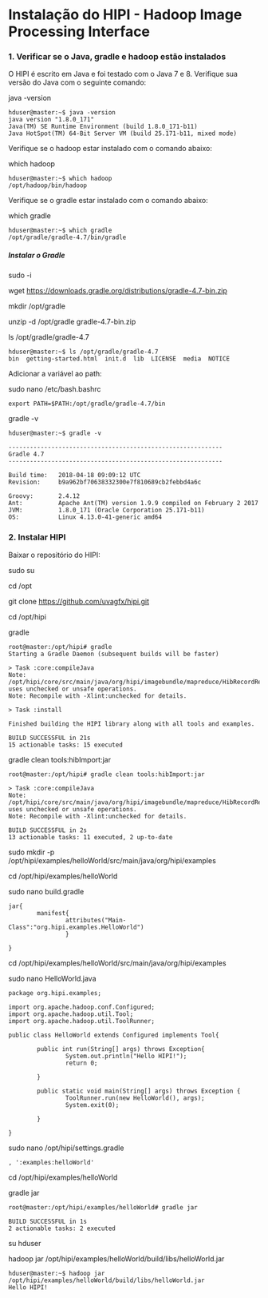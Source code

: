 # Instalação do HIPI - Hadoop Image Processing Interface


### 1. Verificar se o Java, gradle e hadoop estão instalados

O HIPI é escrito em Java e foi testado com o Java 7 e 8. Verifique sua versão do Java com o seguinte comando:

java -version

```
hduser@master:~$ java -version
java version "1.8.0_171"
Java(TM) SE Runtime Environment (build 1.8.0_171-b11)
Java HotSpot(TM) 64-Bit Server VM (build 25.171-b11, mixed mode)

```

Verifique se o hadoop estar instalado com o comando abaixo:

which hadoop

```
hduser@master:~$ which hadoop
/opt/hadoop/bin/hadoop

```
Verifique se o gradle estar instalado com o comando abaixo:

which gradle

```
hduser@master:~$ which gradle
/opt/gradle/gradle-4.7/bin/gradle

```

##### Instalar o Gradle

sudo -i

wget https://downloads.gradle.org/distributions/gradle-4.7-bin.zip

mkdir /opt/gradle

unzip -d /opt/gradle gradle-4.7-bin.zip

ls /opt/gradle/gradle-4.7

```
hduser@master:~$ ls /opt/gradle/gradle-4.7
bin  getting-started.html  init.d  lib  LICENSE  media  NOTICE

```
Adicionar a variável ao path:

sudo nano /etc/bash.bashrc 

``` 
export PATH=$PATH:/opt/gradle/gradle-4.7/bin

```
gradle -v

```
hduser@master:~$ gradle -v

------------------------------------------------------------
Gradle 4.7
------------------------------------------------------------

Build time:   2018-04-18 09:09:12 UTC
Revision:     b9a962bf70638332300e7f810689cb2febbd4a6c

Groovy:       2.4.12
Ant:          Apache Ant(TM) version 1.9.9 compiled on February 2 2017
JVM:          1.8.0_171 (Oracle Corporation 25.171-b11)
OS:           Linux 4.13.0-41-generic amd64

```
### 2. Instalar HIPI 

Baixar o repositório do HIPI:

sudo su

cd /opt

git clone https://github.com/uvagfx/hipi.git

cd /opt/hipi

gradle

```
root@master:/opt/hipi# gradle
Starting a Gradle Daemon (subsequent builds will be faster)

> Task :core:compileJava
Note: /opt/hipi/core/src/main/java/org/hipi/imagebundle/mapreduce/HibRecordReader.java uses unchecked or unsafe operations.
Note: Recompile with -Xlint:unchecked for details.

> Task :install

Finished building the HIPI library along with all tools and examples.

BUILD SUCCESSFUL in 21s
15 actionable tasks: 15 executed

```

gradle clean tools:hibImport:jar

```
root@master:/opt/hipi# gradle clean tools:hibImport:jar

> Task :core:compileJava
Note: /opt/hipi/core/src/main/java/org/hipi/imagebundle/mapreduce/HibRecordReader.java uses unchecked or unsafe operations.
Note: Recompile with -Xlint:unchecked for details.

BUILD SUCCESSFUL in 2s
13 actionable tasks: 11 executed, 2 up-to-date

```

sudo mkdir -p /opt/hipi/examples/helloWorld/src/main/java/org/hipi/examples

cd /opt/hipi/examples/helloWorld

sudo nano build.gradle

```
jar{
        manifest{
                attributes("Main-Class":"org.hipi.examples.HelloWorld")
                }

}

```

cd /opt/hipi/examples/helloWorld/src/main/java/org/hipi/examples

sudo nano HelloWorld.java

```
package org.hipi.examples;

import org.apache.hadoop.conf.Configured;
import org.apache.hadoop.util.Tool;
import org.apache.hadoop.util.ToolRunner;

public class HelloWorld extends Configured implements Tool{

        public int run(String[] args) throws Exception{
                System.out.println("Hello HIPI!");
                return 0;

        }

        public static void main(String[] args) throws Exception {
                ToolRunner.run(new HelloWorld(), args);
                System.exit(0);

        }

}

```
sudo nano /opt/hipi/settings.gradle 

```
, ':examples:helloWorld'

```

cd /opt/hipi/examples/helloWorld

gradle jar

```
root@master:/opt/hipi/examples/helloWorld# gradle jar

BUILD SUCCESSFUL in 1s
2 actionable tasks: 2 executed

```
su  hduser

hadoop jar /opt/hipi/examples/helloWorld/build/libs/helloWorld.jar


```
hduser@master:~$ hadoop jar /opt/hipi/examples/helloWorld/build/libs/helloWorld.jar
Hello HIPI!

```


